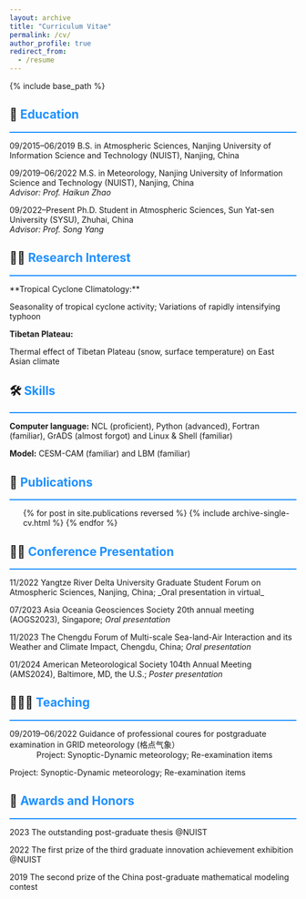 ```yaml
---
layout: archive
title: "Curriculum Vitae"
permalink: /cv/
author_profile: true
redirect_from:
  - /resume
---
```


{% include base_path %}

## 🏫 <span style="color:#1E90FF">Education</span>
<hr style="border: none; background-color: #1E90FF; height: 2px;"/>

09/2015–06/2019     B.S. in Atmospheric Sciences, Nanjing University of Information Science and Technology (NUIST), Nanjing, China  

09/2019–06/2022	    M.S. in Meteorology, Nanjing University of Information Science and Technology (NUIST), Nanjing, China <br>               _Advisor: Prof. Haikun Zhao_

09/2022–Present	    Ph.D. Student in Atmospheric Sciences, Sun Yat-sen University (SYSU), Zhuhai, China <br>                                 _Advisor: Prof. Song Yang_

## 👨‍💻 <span style="color:#1E90FF">Research Interest</span>
<hr style="border: none; background-color: #1E90FF; height: 2px;"/>
**Tropical Cyclone Climatology:**

Seasonality of tropical cyclone activity; Variations of rapidly intensifying typhoon

**Tibetan Plateau:**	

Thermal effect of Tibetan Plateau (snow, surface temperature) on East Asian climate

  
## 🛠️ <span style="color:#1E90FF">Skills</span>
<hr style="border: none; background-color: #1E90FF; height: 2px;"/>

**Computer language:** NCL (proficient), Python (advanced), Fortran (familiar), GrADS (almost forgot) and Linux & Shell (familiar) 

**Model:** CESM-CAM (familiar) and LBM (familiar)

## 📃 <span style="color:#1E90FF">Publications</span>
<hr style="border: none; background-color: #1E90FF; height: 2px;"/>
  <ul>{% for post in site.publications reversed %}
    {% include archive-single-cv.html %}
  {% endfor %}</ul>
  
## 👨🏻‍ <span style="color:#1E90FF">Conference Presentation</span>
<hr style="border: none; background-color: #1E90FF; height: 2px;"/>
11/2022		Yangtze River Delta University Graduate Student Forum on Atmospheric Sciences, Nanjing, China; _Oral presentation in virtual_

07/2023		Asia Oceania Geosciences Society 20th annual meeting (AOGS2023), Singapore; _Oral presentation_

11/2023		The Chengdu Forum of Multi-scale Sea-land-Air Interaction and its Weather and Climate Impact, Chengdu, China; _Oral presentation_

01/2024		American Meteorological Society 104th Annual Meeting (AMS2024), Baltimore, MD, the U.S.; _Poster presentation_ 

  
##  👨🏻‍🏫 <span style="color:#1E90FF">Teaching</span>
<hr style="border: none; background-color: #1E90FF; height: 2px;"/>

09/2019–06/2022 Guidance of  professional coures for postgraduate examination in GRID meteorology (格点气象）<br>
&nbsp;&nbsp;&nbsp;&nbsp;&nbsp;&nbsp;&nbsp;&nbsp;&nbsp;&nbsp;&nbsp;&nbsp;Project: Synoptic-Dynamic meteorology; Re-examination items

Project: Synoptic-Dynamic meteorology; Re-examination items
  
## 🏅 <span style="color:#1E90FF">Awards and Honors</span>
<hr style="border: none; background-color: #1E90FF; height: 2px;"/>

2023 The outstanding post-graduate thesis @NUIST

2022 The first prize of the third graduate innovation achievement exhibition @NUIST

2019 The second prize of the China post-graduate mathematical modeling contest

